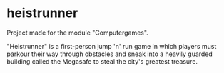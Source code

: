 # heistrunner
Project made for the module "Computergames".

"Heistrunner" is a first-person jump 'n' run game in which players must parkour their way through obstacles and sneak into a heavily guarded building called the Megasafe to steal the city's greatest treasure.

